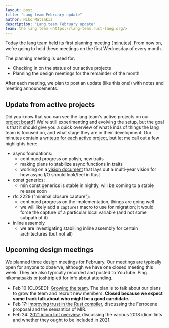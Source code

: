 ```yaml
---
layout: post
title: "Lang team February update"
author: Niko Matsakis
description: "Lang team February update"
team: the lang team <https://lang-team.rust-lang.org/>
---
```


Today the lang team held its first planning meeting ([minutes]). From now on, we're going to hold these meetings on the first Wednesday of every month. 

The planning meeting is used for:

* Checking in on the status of our active projects
* Planning the design meetings for the remainder of the month

After each meeting, we plan to post an update (like this one!) with notes and meeting announcements. 

[minutes]: https://github.com/rust-lang/lang-team/blob/master/design-meeting-minutes/2021-02-03-Planning-Meeting.md

## Update from active projects

Did you know that you can see the lang team's active projects on our [project board](https://github.com/rust-lang/lang-team/projects/2)? We're still experimenting and evolving the setup, but the goal is that it should give you a quick overview of what kinds of things the lang team is focused on, and what stage they are in their development. Our minutes contain a [writeup for each active project](https://github.com/rust-lang/lang-team/blob/master/design-meeting-minutes/2021-02-03-Planning-Meeting.md#project-updates-and-discussion), but let me call out a few highlights here:

* async foundations:
    * continued progress on polish, new traits
    * making plans to stabilize async functions in traits
    * working on a [vision document](https://hackmd.io/p6cmRZ9ZRQ-F1tlhGaN9rg) that lays out a multi-year vision for how async I/O should look/feel in Rust
* const generics:
    * min const generics is stable in nightly, will be coming to a stable release soon
* rfc 2229 ("minimal closure capture"):
    * continued progress on the implementation, things are going well
    * we will likely add a `capture!` macro to use for migration; it would force the capture of a particular local variable (and not some subpath of it)
* inline assembly
    * we are investigating stabiliing inline assembly for certain architectures (but not all)

## Upcoming design meetings

We planned three design meetings for February. Our meetings are typically open for anyone to observe, although we have one closed meeting this week. They are also typically recorded and posted to YouTube. Ping nikomatsakis or joshtriplett for info about attending.

* Feb 10 \[CLOSED\]: [Growing the team](https://github.com/rust-lang/lang-team/issues/81). The plan is to talk about our plans to grow the team and recruit new members. **Closed because we expect some frank talk about who might be a good candidate.**
* Feb 17: [Improving trust in the Rust compiler](https://github.com/rust-lang/lang-team/issues/79), discussing the Ferrocene proposal and the semantics of MIR.
* Feb 24: [2021 idiom lint overview](https://github.com/rust-lang/lang-team/issues/83), discussing the various 2018 idiom lints and whether they ought to be included in 2021.



